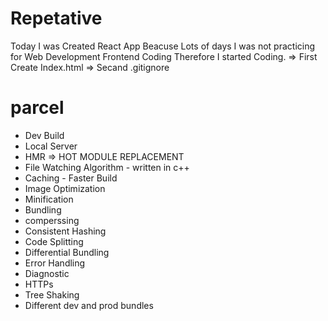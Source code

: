 # Repetative

Today I was Created React App Beacuse Lots of days I was not practicing for Web Development Frontend Coding Therefore I started Coding.
=> First Create Index.html
=> Secand .gitignore

# parcel
 - Dev Build
 - Local Server
 - HMR => HOT MODULE REPLACEMENT
 - File Watching Algorithm - written in c++
 - Caching - Faster Build 
 - Image Optimization
 - Minification
 - Bundling
 - comperssing
 - Consistent Hashing
 - Code Splitting 
 - Differential Bundling
 - Error Handling
 - Diagnostic
 - HTTPs
 - Tree Shaking
 - Different dev and prod bundles
